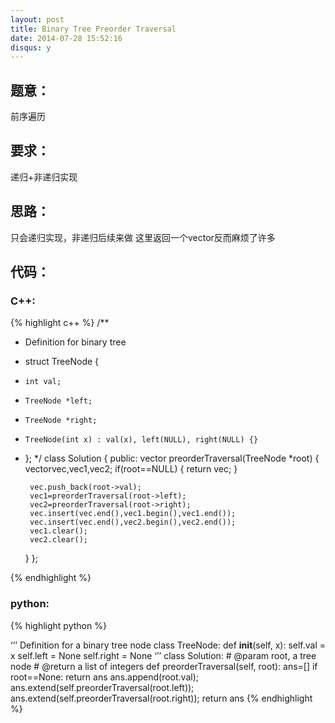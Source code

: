 ```yaml
---
layout: post
title: Binary Tree Preorder Traversal
date: 2014-07-28 15:52:16
disqus: y
---
```


## 题意：
前序遍历

## 要求：
递归+非递归实现

## 思路：
只会递归实现，非递归后续来做
这里返回一个vector反而麻烦了许多

## 代码：

### C++:

{% highlight c++ %}
/**
 * Definition for binary tree
 * struct TreeNode {
 *     int val;
 *     TreeNode *left;
 *     TreeNode *right;
 *     TreeNode(int x) : val(x), left(NULL), right(NULL) {}
 * };
 */
class Solution {
public:
    vector<int> preorderTraversal(TreeNode *root) {
        vector<int>vec,vec1,vec2;
        if(root==NULL)
        {
            return vec;
        }
        
        vec.push_back(root->val);
        vec1=preorderTraversal(root->left);
        vec2=preorderTraversal(root->right);
        vec.insert(vec.end(),vec1.begin(),vec1.end());
        vec.insert(vec.end(),vec2.begin(),vec2.end());
        vec1.clear();
        vec2.clear();
    }
};


 {% endhighlight %}
### python:

{% highlight python %}

‘’’
 Definition for a  binary tree node
 class TreeNode:
     def __init__(self, x):
         self.val = x
         self.left = None
         self.right = None
‘’’
class Solution:
    # @param root, a tree node
    # @return a list of integers
    def preorderTraversal(self, root):
        ans=[]
        if root==None:
            return ans
        ans.append(root.val);
        ans.extend(self.preorderTraversal(root.left));
        ans.extend(self.preorderTraversal(root.right));
        return ans
 {% endhighlight %}
